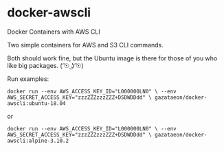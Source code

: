 # docker-awscli
Docker Containers with AWS CLI

Two simple containers for AWS and S3 CLI commands.

Both should work fine, but the Ubuntu image is there for those of you who like big packages. ( ͡☉ ͜ʖ ͡☉)

Run examples:

`docker run --env AWS_ACCESS_KEY_ID="L000000LN0" \
--env AWS_SECRET_ACCESS_KEY="zzzZZZzzzZZZ+DSDWDDdd" \
gazataeon/docker-awscli:ubuntu-18.04`

or

`docker run --env AWS_ACCESS_KEY_ID="L000000LN0" \
--env AWS_SECRET_ACCESS_KEY="zzzZZZzzzZZZ+DSDWDDdd" \
gazataeon/docker-awscli:alpine-3.10.2`


